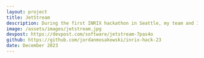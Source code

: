 ```yaml
---
layout: project
title: JetStream
description: During the first INRIX hackathon in Seattle, my team and I designed a project that would provide a seemless end to end experience to plan a business trip. I specifically worked with Flask to call the INRIX routing and parking APIs and here.com public transit API. I also helped with various components on the front-end. With our project, we were able to get to the finalist round.
image: /assets/images/jetstream.jpg
devpost: https://devpost.com/software/jetstream-7pas4o
github: https://github.com/jordanmosakowski/inrix-hack-23
date: December 2023
---
```


